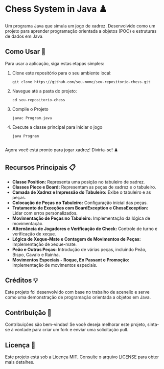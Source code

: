# Chess System in Java ♟️

Um programa Java que simula um jogo de xadrez. Desenvolvido como um projeto para aprender programação orientada a objetos (POO) e estruturas de dados em Java.

## Como Usar 🚀

Para usar a aplicação, siga estas etapas simples:

1. Clone este repositório para o seu ambiente local:

   ```
   git clone https://github.com/seu-nome/seu-repositorio-chess.git

2. Navegue até a pasta do projeto:
   ```
   cd seu-repositorio-chess
   
3. Compile o Projeto
   ```
   javac Program.java

4. Execute a classe principal para iniciar o jogo
   ```
   java Program


Agora você está pronto para jogar xadrez! Divirta-se! ♟️


## Recursos Principais 📋

* **Classe Position:** Representa uma posição no tabuleiro de xadrez.  
* **Classes Piece e Board:** Representam as peças de xadrez e o tabuleiro.  
* **Camada de Xadrez e Impressão do Tabuleiro:** Exibe o tabuleiro e as peças.  
* **Colocação de Peças no Tabuleiro:** Configuração inicial das peças.  
* **Tratamento de Exceções com BoardException e ChessException:** Lidar com erros personalizados.  
* **Movimentação de Peças no Tabuleiro:** Implementação da lógica de movimentação.  
* **Alternância de Jogadores e Verificação de Check:** Controle de turno e verificação de xeque.  
* **Lógica de Xeque-Mate e Contagem de Movimentos de Peças:** Implementação de xeque-mate.  
* **Peão e Outras Peças:** Introdução de várias peças, incluindo Peão, Bispo, Cavalo e Rainha.  
* **Movimentos Especiais - Roque, En Passant e Promoção:** Implementação de movimentos especiais.  

## Créditos 💡
Este projeto foi desenvolvido com base no trabalho de acenelio e serve como uma demonstração de programação orientada a objetos em Java.

## Contribuição 🤝
Contribuições são bem-vindas! Se você deseja melhorar este projeto, sinta-se à vontade para criar um fork e enviar uma solicitação pull.

## Licença 📜
Este projeto está sob a Licença MIT. Consulte o arquivo LICENSE para obter mais detalhes.


